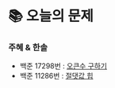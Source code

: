  # 📚 오늘의 문제

### 주혜 & 한솔
- 백준 17298번 : [오큰수 구하기](https://www.acmicpc.net/problem/17298)
- 백준 11286번 : [절댓값 힙](https://www.acmicpc.net/problem/11286)


